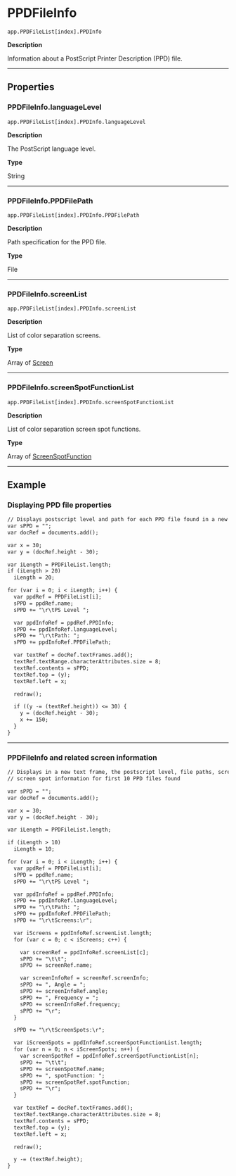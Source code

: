 # PPDFileInfo

`app.PPDFileList[index].PPDInfo`

**Description**

Information about a PostScript Printer Description (PPD) file.

---

## Properties

### PPDFileInfo.languageLevel

`app.PPDFileList[index].PPDInfo.languageLevel`

**Description**

The PostScript language level.

**Type**

String

---

### PPDFileInfo.PPDFilePath

`app.PPDFileList[index].PPDInfo.PPDFilePath`

**Description**

Path specification for the PPD file.

**Type**

File

---

### PPDFileInfo.screenList

`app.PPDFileList[index].PPDInfo.screenList`

**Description**

List of color separation screens.

**Type**

Array of [Screen](./Screen.md)

---

### PPDFileInfo.screenSpotFunctionList

`app.PPDFileList[index].PPDInfo.screenSpotFunctionList`

**Description**

List of color separation screen spot functions.

**Type**

Array of [ScreenSpotFunction](./ScreenSpotFunction.md)

---

## Example

### Displaying PPD file properties

```default
// Displays postscript level and path for each PPD file found in a new text frame
var sPPD = "";
var docRef = documents.add();

var x = 30;
var y = (docRef.height - 30);

var iLength = PPDFileList.length;
if (iLength > 20)
  iLength = 20;

for (var i = 0; i < iLength; i++) {
  var ppdRef = PPDFileList[i];
  sPPD = ppdRef.name;
  sPPD += "\r\tPS Level ";

  var ppdInfoRef = ppdRef.PPDInfo;
  sPPD += ppdInfoRef.languageLevel;
  sPPD += "\r\tPath: ";
  sPPD += ppdInfoRef.PPDFilePath;

  var textRef = docRef.textFrames.add();
  textRef.textRange.characterAttributes.size = 8;
  textRef.contents = sPPD;
  textRef.top = (y);
  textRef.left = x;

  redraw();

  if ((y -= (textRef.height)) <= 30) {
    y = (docRef.height - 30);
    x += 150;
  }
}
```

---

### PPDFileInfo and related screen information

```default
// Displays in a new text frame, the postscript level, file paths, screens, and
// screen spot information for first 10 PPD files found

var sPPD = "";
var docRef = documents.add();

var x = 30;
var y = (docRef.height - 30);

var iLength = PPDFileList.length;

if (iLength > 10)
  iLength = 10;

for (var i = 0; i < iLength; i++) {
  var ppdRef = PPDFileList[i];
  sPPD = ppdRef.name;
  sPPD += "\r\tPS Level ";

  var ppdInfoRef = ppdRef.PPDInfo;
  sPPD += ppdInfoRef.languageLevel;
  sPPD += "\r\tPath: ";
  sPPD += ppdInfoRef.PPDFilePath;
  sPPD += "\r\tScreens:\r";

  var iScreens = ppdInfoRef.screenList.length;
  for (var c = 0; c < iScreens; c++) {

    var screenRef = ppdInfoRef.screenList[c];
    sPPD += "\t\t";
    sPPD += screenRef.name;

    var screenInfoRef = screenRef.screenInfo;
    sPPD += ", Angle = ";
    sPPD += screenInfoRef.angle;
    sPPD += ", Frequency = ";
    sPPD += screenInfoRef.frequency;
    sPPD += "\r";
  }

  sPPD += "\r\tScreenSpots:\r";

  var iScreenSpots = ppdInfoRef.screenSpotFunctionList.length;
  for (var n = 0; n < iScreenSpots; n++) {
    var screenSpotRef = ppdInfoRef.screenSpotFunctionList[n];
    sPPD += "\t\t";
    sPPD += screenSpotRef.name;
    sPPD += ", spotFunction: ";
    sPPD += screenSpotRef.spotFunction;
    sPPD += "\r";
  }

  var textRef = docRef.textFrames.add();
  textRef.textRange.characterAttributes.size = 8;
  textRef.contents = sPPD;
  textRef.top = (y);
  textRef.left = x;

  redraw();

  y -= (textRef.height);
}
```
